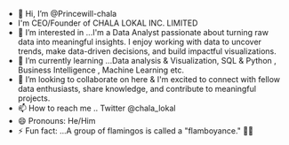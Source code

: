 - 👋 Hi, I’m @Princewill-chala
-  I'm CEO/Founder of CHALA LOKAL INC. LIMITED
- 👀 I’m interested in ...I'm a Data Analyst passionate about turning raw data into meaningful insights. I enjoy working with data to uncover trends, make data-driven decisions, and build impactful visualizations.
- 🌱 I’m currently learning ...Data analysis & Visualization, SQL & Python , Business Intelligence , Machine Learning etc.
- 💞️ I’m looking to collaborate on here & I'm excited to connect with fellow data enthusiasts, share knowledge, and contribute to meaningful projects.
- 📫 How to reach me .. Twitter @chala_lokal
- 😄 Pronouns: He/Him
- ⚡ Fun fact: ...A group of flamingos is called a "flamboyance." 🦩✨

<!---
Princewill-chala/Princewill-chala is a ✨ special ✨ repository because its `README.md` (this file) appears on your GitHub profile.
You can click the Preview link to take a look at your changes.
--->
